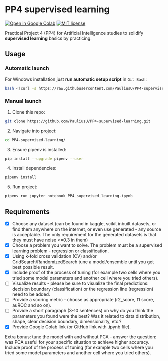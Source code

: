 # PP4 supervised learning

[![Open in Google Colab](https://colab.research.google.com/assets/colab-badge.svg)](https://colab.research.google.com/github/PauliusU/PP4-supervised-learning/blob/master/PP4_supervised_learning.ipynb)
[![MIT license](https://img.shields.io/badge/License-MIT-blue.svg)](https://github.com/PauliusU/PP4-supervised-learning/blob/master/LICENSE)

Practical Project 4 (PP4) for Artificial Intelligence studies to solidify **supervised learning** basics by practicing.

## Usage

### Automatic launch

For Windows installation just **run automatic setup script** in `Git Bash`:

```bash
bash <(curl -s https://raw.githubusercontent.com/PauliusU/PP4-supervised-learning/master/setup.sh)
```

### Manual launch

1. Clone this repo:

```bash
git clone https://github.com/PauliusU/PP4-supervised-learning.git
```

2. Navigate into project:

```bash
cd PP4-supervised-learning/
```

3. Ensure pipenv is installed:

```bash
pip install --upgrade pipenv --user
```

4. Install dependencies:

```bash
pipenv install
```

5. Run project:

```bash
pipenv run jupyter notebook PP4_supervised_learning.ipynb
```

## Requirements

- [X] Choose any dataset (can be found in kaggle, scikit inbuilt datasets, or find them anywhere on the internet, or even use generated - any source is acceptable. The only requirement for the generated datasets is that they must have noise >=0.3 in them)
- [X] Choose a problem you want to solve. The problem must be a supervised learning problem - regression or classification.
- [X] Using k-fold cross validation (CV) and/or GridSearch/RandomizedSearch tune a model/ensemble until you get best possible result.
- [X] Include proof of the process of tuning (for example two cells where you tried some model parameters and another cell where you tried others).
- [ ] Visualize results - please be sure to visualize the final predictions: decision boundary (classification) or the regression line (regression) need to be added.
- [ ] Provide a scoring metric - choose as appropriate (r2_score, f1 score, auROC and so on).
- [ ] Provide a short paragraph (3-10 sentences) on why do you think the parameters you found were the best? Was it related to data distribution, shape, clear decision boundary, dimensionality, etc.?
- [X] Provide Google Colab link (or GitHub link with .ipynb file).

Extra bonus: tune the model with and without PCA - answer the question: was PCA useful for your specific situation to achieve higher accuracy. Include proof of the process of tuning (for example two cells where you tried some model parameters and another cell where you tried others).
